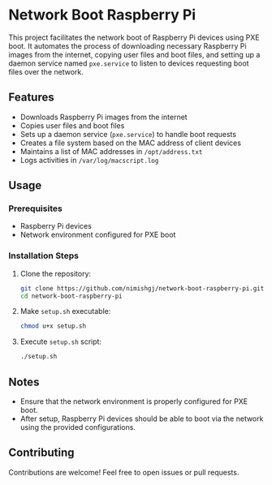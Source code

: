# Network Boot Raspberry Pi

This project facilitates the network boot of Raspberry Pi devices using PXE boot. It automates the process of downloading necessary Raspberry Pi images from the internet, copying user files and boot files, and setting up a daemon service named `pxe.service` to listen to devices requesting boot files over the network. 

## Features
- Downloads Raspberry Pi images from the internet
- Copies user files and boot files
- Sets up a daemon service (`pxe.service`) to handle boot requests
- Creates a file system based on the MAC address of client devices
- Maintains a list of MAC addresses in `/opt/address.txt`
- Logs activities in `/var/log/macscript.log`

## Usage

### Prerequisites
- Raspberry Pi devices
- Network environment configured for PXE boot

### Installation Steps
1. Clone the repository:
    ```bash
    git clone https://github.com/nimishgj/network-boot-raspberry-pi.git
    cd network-boot-raspberry-pi
    ```

2. Make `setup.sh` executable:
    ```bash
    chmod u+x setup.sh
    ```

3. Execute `setup.sh` script:
    ```bash
    ./setup.sh
    ```

## Notes
- Ensure that the network environment is properly configured for PXE boot.
- After setup, Raspberry Pi devices should be able to boot via the network using the provided configurations.

## Contributing
Contributions are welcome! Feel free to open issues or pull requests.

